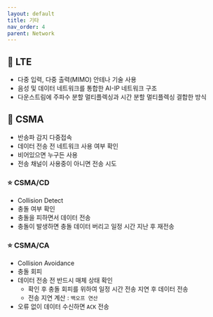 ```yaml
---
layout: default
title: 기타
nav_order: 4
parent: Network
---
```




## 📑 LTE

- 다중 입력, 다중 출력(MIMO) 안테나 기술 사용
- 음성 및 데이터 네트워크를 통합한 AI-IP 네트워크 구조
- 다운스트림에 주파수 분할 멀티플렉싱과 시간 분할 멀티플렉싱 결합한 방식



## 📑 CSMA

- 반송파 감지 다중접속
- 데이터 전송 전 네트워크 사용 여부 확인
- 비어있으면 누구든 사용
- 전송 채널이 사용중이 아니면 전송 시도

### ⭐ CSMA/CD

- Collision Detect
- 충돌 여부 확인
- 충돌을 피하면서 데이터 전송
- 충돌이 발생하면 충돌 데이터 버리고 일정 시간 지난 후 재전송



### ⭐ CSMA/CA

- Collision Avoidance
- 충돌 회피
- 데이터 전송 전 반드시 매체 상태 확인
  - 확인 후 충돌 회피를 위하여 일정 시간 전송 지연 후 데이터 전송
  - 전송 지연 계산 : `백오프 연산`
- 오류 없이 데이터 수신하면 `ACK` 전송


